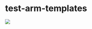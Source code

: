 # test-arm-templates


<a href="https://portal.azure.com/#create/Microsoft.Template/uri/https%3A%2F%2Fraw.githubusercontent.com%2Fwearestrom%2Ftest-arm-templates%2Fmain%2Fcomplete-function.json%3Ftoken%3DAAJTADZCLVFPIST4GOODZBK73TE4S" target="_blank"><img src="https://azuredeploy.net/deploybutton.png"/></a>